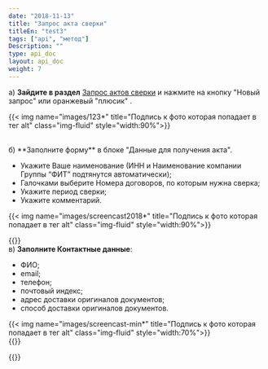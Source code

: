 ```yaml
---
date: "2018-11-13"
title: "Запрос акта сверки"
titleEn: "test3"
tags: ["api", "метод"]
Description: ""
type: api_doc
layout: api_doc
weight: 7
---
```


а) **Зайдите в раздел** <a href="https://my.fesco.com/archive/reconciliation-report-requests" target="_blank">Запрос актов сверки</a> и нажмите на кнопку "Новый запрос" или оранжевый "плюсик" .

{{< img name="images/123*" title="Подпись к фото которая попадает в тег alt" class="img-fluid" style="width:90%">}} 

<br/>
б) **Заполните форму** в блоке "Данные для получения акта".
<br/>

* Укажите Ваше наименование (ИНН и Наименование компании Группы “ФИТ” подтянутся автоматически);
* Галочками выберите Номера договоров, по которым нужна сверка;
* Укажите период сверки;
* Укажите комментарий. 

{{< img name="images/screencast2018*" title="Подпись к фото которая попадает в тег alt" class="img-fluid" style="width:90%">}} 

{{<alert icon="info-circle" color="alert1-light" text="В случае необходимости предварительной сверки (обмен документами по электронной почте без последующей отправки оригиналов документов) – пожалуйста, укажите соответствующий комментарий." close="false">}}
<br/>
в) **Заполните Контактные данные**:

* ФИО;
* email;
* телефон;
* почтовый индекс; 
* адрес доставки оригиналов документов;
* способ доставки оригиналов документов.

{{< img name="images/screencast-min*" title="Подпись к фото которая попадает в тег alt" class="img-fluid" style="width:70%">}} <br/>
{{<alert icon="info-circle" color="alert1-light" text="Контактные данные нужны для оперативного решения вопросов в процессе проведения сверки бухгалтерией." close="false">}}

{{<alert icon="clock-o" color="alert11-light" text="Среднее время обработки запроса на предоставление акта сверки — 3 рабочих дня. Если вы не получили документ по email в течение 5 рабочих дней — пожалуйста, свяжитесь с нами повторно." close="false">}}

